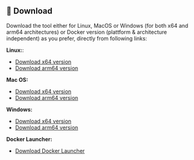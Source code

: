 ## 💾 Download
Download the tool either for Linux, MacOS or Windows (for both x64 and arm64 architectures) or Docker version (plattform & architecture independent) as you prefer, directly from following links:

**Linux:**:  
  - [Download x64 version](https://github.com/jaimetur/PhotoMigrator/releases/download/v3.4.0/PhotoMigrator_v3.4.0_linux_x64.zip)  
  - [Download arm64 version](https://github.com/jaimetur/PhotoMigrator/releases/download/v3.4.0/PhotoMigrator_v3.4.0_linux_arm64.zip)  

**Mac OS:**
  - [Download x64 version](https://github.com/jaimetur/PhotoMigrator/releases/download/v3.4.0/PhotoMigrator_v3.4.0_macos_x64.zip)  
  - [Download arm64 version](https://github.com/jaimetur/PhotoMigrator/releases/download/v3.4.0/PhotoMigrator_v3.4.0_macos_arm64.zip)  

**Windows:**  
  - [Download x64 version](https://github.com/jaimetur/PhotoMigrator/releases/download/v3.4.0/PhotoMigrator_v3.4.0_windows_x64.zip)  
  - [Download arm64 version](https://github.com/jaimetur/PhotoMigrator/releases/download/v3.4.0/PhotoMigrator_v3.4.0_windows_arm64.zip)  

**Docker Launcher:**  
  - [Download Docker Launcher](https://github.com/jaimetur/PhotoMigrator/releases/download/v3.4.0/PhotoMigrator_v3.4.0_docker.zip)  


